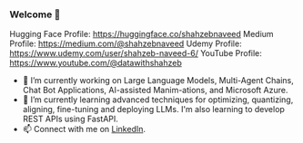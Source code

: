 ### Welcome 👋

Hugging Face Profile: https://huggingface.co/shahzebnaveed
Medium Profile: https://medium.com/@shahzebnaveed
Udemy Profile: https://www.udemy.com/user/shahzeb-naveed-6/
YouTube Profile: https://www.youtube.com/@datawithshahzeb

- 🔭 I’m currently working on Large Language Models, Multi-Agent Chains, Chat Bot Applications, AI-assisted Manim-ations, and Microsoft Azure.
- 🌱 I’m currently learning advanced techniques for optimizing, quantizing, aligning, fine-tuning and deploying LLMs. I'm also learning to develop REST APIs using FastAPI.
- 📫 Connect with me on [LinkedIn](https://www.linkedin.com/in/shahzebnaveed/).
